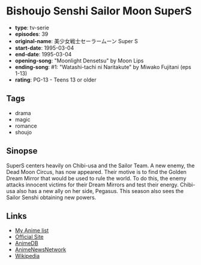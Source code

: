 # Bishoujo Senshi Sailor Moon SuperS

-   **type**: tv-serie
-   **episodes**: 39
-   **original-name**: 美少女戦士セーラームーン Super S
-   **start-date**: 1995-03-04
-   **end-date**: 1995-03-04
-   **opening-song**: "Moonlight Densetsu" by Moon Lips
-   **ending-song**: #1: "Watashi-tachi ni Naritakute" by Miwako Fujitani (eps 1-13)
-   **rating**: PG-13 - Teens 13 or older

## Tags

-   drama
-   magic
-   romance
-   shoujo

## Sinopse

SuperS centers heavily on Chibi-usa and the Sailor Team. A new enemy, the Dead Moon Circus, has now appeared. Their motive is to find the Golden Dream Mirror that would be used to rule the world. To do this, the enemy attacks innocent victims for their Dream Mirrors and test their energy. Chibi-usa also has a new ally on her side, Pegasus. This season also sees the Sailor Senshi obtaining new powers.

## Links

-   [My Anime list](https://myanimelist.net/anime/1239/Bishoujo_Senshi_Sailor_Moon_SuperS)
-   [Official Site](http://www.toei-anim.co.jp/lineup/tv/sailor_moon_ss/)
-   [AnimeDB](http://anidb.info/perl-bin/animedb.pl?show=anime&aid=2540)
-   [AnimeNewsNetwork](http://www.animenewsnetwork.com/encyclopedia/anime.php?id=280)
-   [Wikipedia](http://en.wikipedia.org/wiki/Sailor_Moon_SuperS)
